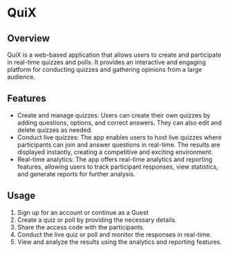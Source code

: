 # QuiX

## Overview
QuiX is a web-based application that allows users to create and participate in real-time quizzes and polls. It provides an interactive and engaging platform for conducting quizzes and gathering opinions from a large audience.

## Features
- Create and manage quizzes: Users can create their own quizzes by adding questions, options, and correct answers. They can also edit and delete quizzes as needed.
- Conduct live quizzes: The app enables users to host live quizzes where participants can join and answer questions in real-time. The results are displayed instantly, creating a competitive and exciting environment.
- Real-time analytics: The app offers real-time analytics and reporting features, allowing users to track participant responses, view statistics, and generate reports for further analysis.

## Usage
1. Sign up for an account or continue as a Guest
2. Create a quiz or poll by providing the necessary details.
3. Share the access code with the participants.
4. Conduct the live quiz or poll and monitor the responses in real-time.
5. View and analyze the results using the analytics and reporting features.
